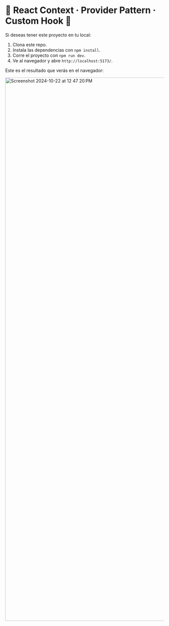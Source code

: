 # 🌱 React Context · Provider Pattern · Custom Hook 🌿

Si deseas tener este proyecto en tu local:

1. Clona este repo.
2. Instala las dependencias con `npm install`.
3. Corre el proyecto con `npm run dev`.
4. Ve al navegador y abre `http://localhost:5173/`.

Este es el resultado que verás en el navegador:

<img width="1728" alt="Screenshot 2024-10-22 at 12 47 20 PM" src="https://github.com/user-attachments/assets/f5b83508-7f42-4eed-af53-db2ea908f4d0">
